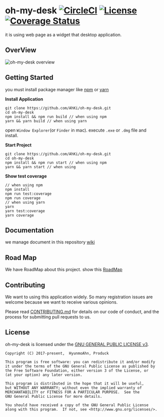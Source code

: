 # oh-my-desk [![CircleCI](https://circleci.com/gh/AhKi/oh-my-desk.svg?style=shield&circle-token=f779ef67e3b142774ebbf79072fe2f54c617d61a)](https://circleci.com/gh/AhKi/oh-my-desk) [![License](https://img.shields.io/badge/license-GPL%20v3-green.svg)](https://github.com/AhKi/oh-my-desk/blob/master/LICENSE) [![Coverage Status](https://coveralls.io/repos/github/AhKi/oh-my-desk/badge.svg?branch=master)](https://coveralls.io/github/AhKi/oh-my-desk?branch=master)
it is using web page as a widget that desktop application.

## OverView
![oh-my-desk overview](https://user-images.githubusercontent.com/23732795/36644082-6c464232-1a98-11e8-8f8e-2de8c14b8cdf.png)

## Getting Started 

you must install package manager like [npm](https://www.npmjs.com/) or [yarn](https://yarnpkg.com/lang/en/) 

**Install Application**

```
git clone https://github.com/AhKi/oh-my-desk.git
cd oh-my-desk
npm install && npm run build // when using npm
yarn && yarn build // when using yarn
```
open `Window Explorer`(or `Finder` in mac).
execute `.exe` or `.dmg` file and install.

**Start Project**

```
git clone https://github.com/AhKi/oh-my-desk.git
cd oh-my-desk
npm install && npm run start // when using npm 
yarn && yarn start // when using 
```

**Show test coverage**

```
// when using npm 
npm install
npm run test:coverage
npm run coverage 
// when using yarn
yarn
yarn test:coverage
yarn coverage 
```

## Documentation

we manage document in this repository [wiki](https://github.com/AhKi/oh-my-desk/wiki)

## Road Map
We have RoadMap about this project.
show this [RoadMap](https://github.com/AhKi/oh-my-desk/wiki/Road-Map)

## Contributing

We want to using this application widely.
So many registration issues are welcome because we want to receive various opinions.

Please read [CONTRIBUTING.md](./CONTRIBUTING.md) for details on our code of conduct, and the process for submitting pull requests to us.

## License
oh-my-desk is licensed under the [GNU GENERAL PUBLIC LICENSE v3](https://github.com/AhKi/oh-my-desk/blob/edit/read-me/LICENSE).

```
Copyright (C) 2017-present,  HyunmoAhn, Produck

This program is free software: you can redistribute it and/or modify
it under the terms of the GNU General Public License as published by
the Free Software Foundation, either version 3 of the License, or
(at your option) any later version.

This program is distributed in the hope that it will be useful,
but WITHOUT ANY WARRANTY; without even the implied warranty of
MERCHANTABILITY or FITNESS FOR A PARTICULAR PURPOSE.  See the
GNU General Public License for more details.

You should have received a copy of the GNU General Public License
along with this program.  If not, see <http://www.gnu.org/licenses/>.
```
